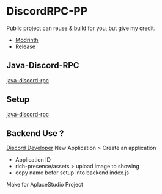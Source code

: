 # DiscordRPC-PP
Public project can reuse & build for you, but give my credit.
- [Modrinth](https://modrinth.com/mod/the-discordrpc)
- [Release](https://github.com/PPekKunGz/DiscordRPC-PP/releases)

## Java-Discord-RPC
[java-discord-rpc](https://github.com/MinnDevelopment/java-discord-rpc/)

## Setup
[java-discord-rpc](https://github.com/MinnDevelopment/java-discord-rpc/?tab=readme-ov-file#setup)

## Backend Use ?

[Discord Developer](https://discord.com/developers/applications)
New Application > Create an application
- Application ID
- rich-presence/assets > upload image to showing
- copy name befor setup into backend index.js

Make for AplaceStudio Project
